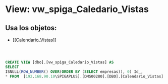 # View: vw_spiga_Caledario_Vistas

## Usa los objetos:
- [[Calendario_Vistas]]

```sql



CREATE VIEW [dbo].[vw_spiga_Caledario_Vistas] AS
SELECT 
ISNULL(ROW_NUMBER() OVER(ORDER BY (SELECT empresas)), 0) Id_,
* FROM  [192.168.90.10\SPIGAPLUS].[DMS00280].[DBO].[Calendario_Vistas]

```
